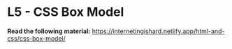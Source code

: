 # L5 - CSS Box Model

**Read the following material:** https://internetingishard.netlify.app/html-and-css/css-box-model/
